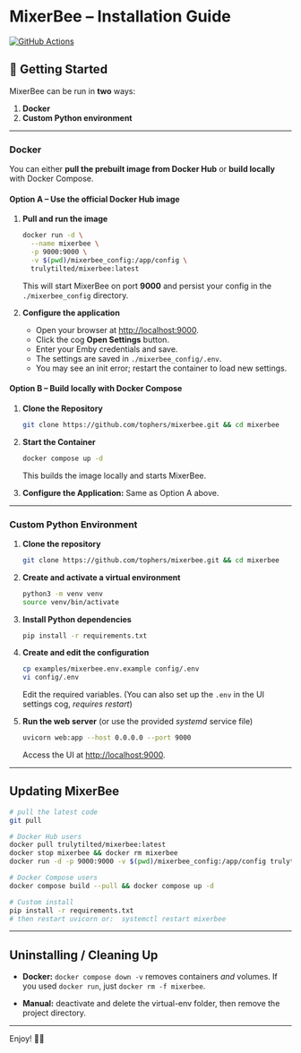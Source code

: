 # MixerBee – Installation Guide

[![GitHub Actions](https://github.com/tophers/mixerbee/actions/workflows/docker-publish.yml/badge.svg)](https://github.com/tophers/mixerbee/actions)

## 🚀 Getting Started

MixerBee can be run in **two** ways:

1. **Docker**
2. **Custom Python environment**

---

### Docker

You can either **pull the prebuilt image from Docker Hub** or **build locally** with Docker Compose.

#### Option A – Use the official Docker Hub image

1. **Pull and run the image**

   ```sh
   docker run -d \
     --name mixerbee \
     -p 9000:9000 \
     -v $(pwd)/mixerbee_config:/app/config \
     trulytilted/mixerbee:latest
   ```

   This will start MixerBee on port **9000** and persist your config in the `./mixerbee_config` directory.

2. **Configure the application**

   * Open your browser at [http://localhost:9000](http://localhost:9000).
   * Click the cog **Open Settings** button.
   * Enter your Emby credentials and save.
   * The settings are saved in `./mixerbee_config/.env`.
   * You may see an init error; restart the container to load new settings.

#### Option B – Build locally with Docker Compose

1. **Clone the Repository**

   ```sh
   git clone https://github.com/tophers/mixerbee.git && cd mixerbee
   ```

2. **Start the Container**

   ```sh
   docker compose up -d
   ```

   This builds the image locally and starts MixerBee.

3. **Configure the Application:** Same as Option A above.

---

### Custom Python Environment

1. **Clone the repository**

   ```bash
   git clone https://github.com/tophers/mixerbee.git && cd mixerbee
   ```

2. **Create and activate a virtual environment**

   ```bash
   python3 -m venv venv
   source venv/bin/activate
   ```

3. **Install Python dependencies**

   ```bash
   pip install -r requirements.txt
   ```

4. **Create and edit the configuration**

   ```bash
   cp examples/mixerbee.env.example config/.env
   vi config/.env
   ```

   Edit the required variables. (You can also set up the `.env` in the UI settings cog, *requires restart*)

5. **Run the web server** (or use the provided *systemd* service file)

   ```bash
   uvicorn web:app --host 0.0.0.0 --port 9000
   ```

   Access the UI at [http://localhost:9000](http://localhost:9000).

---

## Updating MixerBee

```bash
# pull the latest code
git pull

# Docker Hub users
docker pull trulytilted/mixerbee:latest
docker stop mixerbee && docker rm mixerbee
docker run -d -p 9000:9000 -v $(pwd)/mixerbee_config:/app/config trulytilted/mixerbee:latest

# Docker Compose users
docker compose build --pull && docker compose up -d

# Custom install
pip install -r requirements.txt
# then restart uvicorn or:  systemctl restart mixerbee
```

---

## Uninstalling / Cleaning Up

* **Docker:**
  `docker compose down -v` removes containers *and* volumes.
  If you used `docker run`, just `docker rm -f mixerbee`.

* **Manual:**
  deactivate and delete the virtual-env folder, then remove the project directory.

---

Enjoy! 🍯🐝
